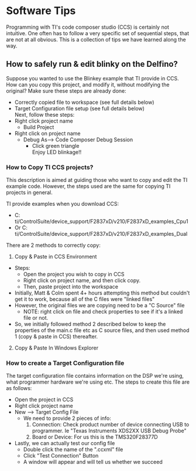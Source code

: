 # Software Tips
Programming with TI's code composer studio (CCS) is certainly not intuitive.
One often has to follow a very specific set of sequential steps, that are not at all obvious.
This is a collection of tips we have learned along the way.

## How to safely run & edit blinky on the Delfino?
Suppose you wanted to use the Blinkey example that TI provide in CCS.
How can you copy this project, and modify it, without modifying the original?
Make sure these steps are already done:
- Correctly copied file  to workspace (see full details below)
- Target Configuration file setup (see full details below)  
Next, follow these steps:
- Right click project name
	- Build Project
- Right click on project name
	- Debug As--> Code Composer Debug Session
		- Click green triangle  
Enjoy LED blinkage!!

### How to Copy TI CCS projects?
This description is aimed at guiding those who want to copy and edit the TI example code. However, the steps used are the same for copying TI projects in general.

TI provide examples when you download CCS:
- C: ti/ControlSuite/device_support/F2837xD/v210/F2837xD_examples_Cpu1
- Or C: ti/ControlSuite/device_support/F2837xD/v210/F2837xD_examples_Dual

There are 2 methods to correctly copy:
1. Copy & Paste in CCS Environment
- Steps:
	- Open the project you wish to copy in CCS
	- Right click on project name, and then click copy.  
	- Then, paste project into the workspace
- Initially, Matt & Colm spent 4+ hours attempting this method but couldn't get it to work, because all of the C files were "linked files"
- However, the original files we are copying need to be a "C Source" file
	- NOTE: right click on file and check properties to see if it's a linked file or not.
- So, we initially followed method 2 described below to keep the properties of the main.c file etc as C source files, and then used method 1 (copy & paste in CCS) thereafter.

2. Copy & Paste In Windows Explorer

### How to create a Target Configuration file
The target configuration file contains information on the DSP we're using, what programmer hardware we're using etc.
The steps to create this file are as follows:
- Open the project in CCS
- Right click project name
- New --> Target Config File
	- We need to provide 2 pieces of info:
		1. Connection:
			Check product number of device connecting USB to programmer.
			Ie "Texas Instruments XDS2XX USB Debug Probe"
		2. Board or Device:
			For us this is the TMS320F28377D
-  Lastly, we can actually test our config file
	- Double click the name of the ".ccxml" file
	- Click "Test Connection" Button
	- A window will appear and will tell us whether we succeed